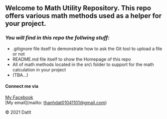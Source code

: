 ## Welcome to Math Utility Repository. This repo offers various math methods used as a helper for your project.


### *_You will find in this repo the follwing stuff:_*

* .gitignore file itself to demonstrate how to ask the Git tool to upload a file or not
* README.md file itself to show the Homepage of this repo
* All of math methods located in the src\ folder to support for the math calculation in your project
* (TBA...)

#### Connect me via
[My Facebook](https://www.facebook.com/LeThanhDattttttt/)  
[My email](mailto: thanhdat01041101@gmail.com)

© 2021 Datlt

